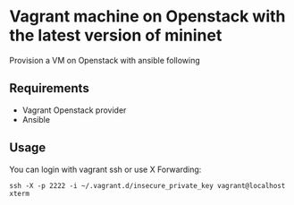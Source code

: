 # Vagrant machine on Openstack with the latest version of mininet

Provision a VM on Openstack with ansible following 

## Requirements

* Vagrant Openstack provider
* Ansible

## Usage

You can login with vagrant ssh or use X Forwarding:

`ssh -X -p 2222 -i ~/.vagrant.d/insecure_private_key vagrant@localhost xterm`

